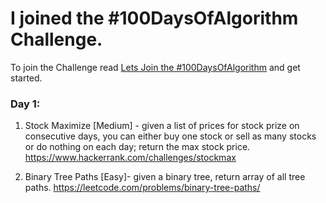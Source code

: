 # I joined the #100DaysOfAlgorithm Challenge.

To join the Challenge read [Lets Join the #100DaysOfAlgorithm](https://ishansubedi.herokuapp.com/blog/7) and get started.

### Day 1:
1. Stock Maximize [Medium] - given a list of prices for stock prize on consecutive days, you can either buy one stock or sell as many stocks or do nothing on each day; return the max stock price. https://www.hackerrank.com/challenges/stockmax

2. Binary Tree Paths [Easy]- given a binary tree, return array of all tree paths. https://leetcode.com/problems/binary-tree-paths/
